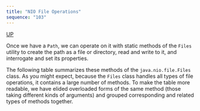 ```yaml
---
title: "NIO File Operations"
sequence: "103"
---
```


[UP](/java-nio.html)


Once we have a `Path`, we can operate on it with static methods of the `Files` utility to
create the path as a file or directory, read and write to it, and interrogate and set its properties.

The following table summarizes these methods of the `java.nio.file.Files` class.
As you might expect, because the `Files` class handles all types of file operations,
it contains a large number of methods.
To make the table more readable, we have elided overloaded forms of the same method
(those taking different kinds of arguments) and grouped corresponding and related types of methods together.
